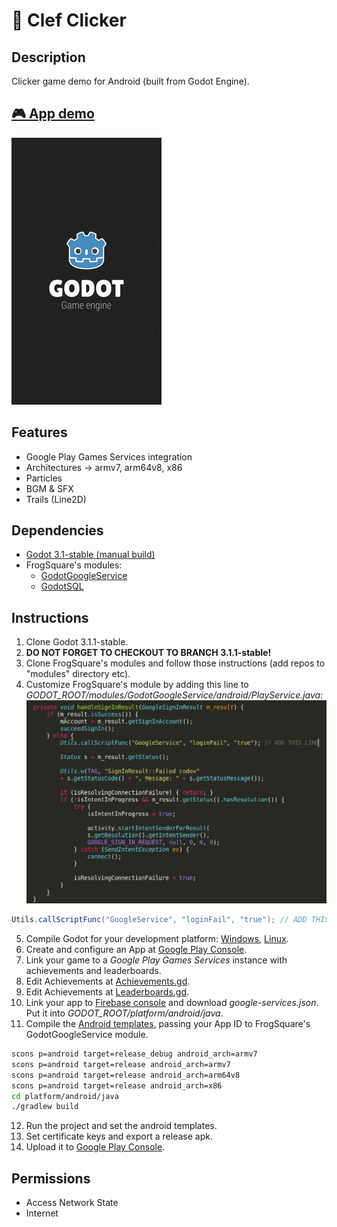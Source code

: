 # :musical_note: Clef Clicker

## Description
Clicker game demo for Android (built from Godot Engine).

## [:video_game: App demo](https://play.google.com/apps/testing/com.melonsoda.godotgpgstest)
[![Clef clicker gif](github/clefclicker.gif)](https://play.google.com/store/apps/details?id=com.melonsoda.godotgpgstest)

## Features
 - Google Play Games Services integration
 - Architectures -> armv7, arm64v8, x86
 - Particles
 - BGM & SFX
 - Trails (Line2D)

## Dependencies
 - [Godot 3.1-stable (manual build)](https://github.com/godotengine/godot/tree/3.1.1-stable)
 - FrogSquare's modules:
   - [GodotGoogleService](https://github.com/FrogSquare/GodotGoogleService)
   - [GodotSQL](https://github.com/FrogSquare/GodotSQL)

## Instructions
 1. Clone Godot 3.1.1-stable.
 2. **DO NOT FORGET TO CHECKOUT TO BRANCH 3.1.1-stable!**
 3. Clone FrogSquare's modules and follow those instructions (add repos to "modules" directory etc).
 4. Customize FrogSquare's module by adding this line to *GODOT_ROOT/modules/GodotGoogleService/android/PlayService.java*:  
 ![module edit photo](github/custommodule.png)  
 ```java
 Utils.callScriptFunc("GoogleService", "loginFail", "true"); // ADD THIS LINE
 ```
 5. Compile Godot for your development platform: [Windows](https://docs.godotengine.org/en/3.1/development/compiling/compiling_for_windows.html), [Linux](https://docs.godotengine.org/en/3.1/development/compiling/compiling_for_x11.html).
 6. Create and configure an App at [Google Play Console](https://play.google.com/apps/publish).
 7. Link your game to a *Google Play Games Services* instance with achievements and leaderboards.
 8. Edit Achievements at [Achievements.gd](project/scripts/singleton/Achievements.gd).
 9. Edit Achievements at [Leaderboards.gd](project/scripts/singleton/Leaderboards.gd).
 10. Link your app to [Firebase console](https://console.firebase.google.com) and download *google-services.json*. Put it into *GODOT_ROOT/platform/android/java*.
 11. Compile the [Android templates](https://docs.godotengine.org/en/3.1/development/compiling/compiling_for_android.html), passing your App ID to FrogSquare's GodotGoogleService module.  
   ``` sh
   scons p=android target=release_debug android_arch=armv7
   scons p=android target=release android_arch=armv7
   scons p=android target=release android_arch=arm64v8
   scons p=android target=release android_arch=x86
   cd platform/android/java
   ./gradlew build
   ```
 12. Run the project and set the android templates.
 13. Set certificate keys and export a release apk.
 14. Upload it to [Google Play Console](https://play.google.com/apps/publish).

## Permissions
 - Access Network State
 - Internet